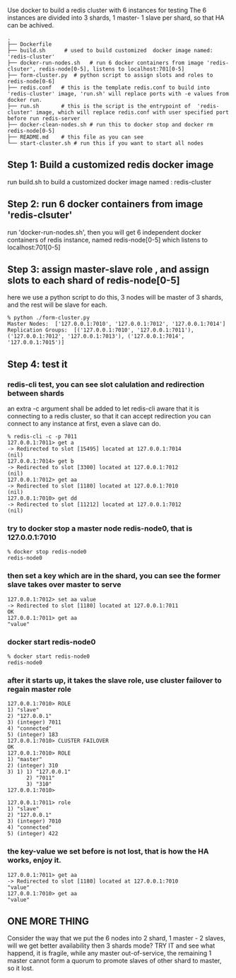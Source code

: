Use docker to build a redis cluster with 6 instances for testing
The 6 instances are divided into 3 shards, 1 master- 1 slave per shard,
so that HA can be achived.
```
.
├── Dockerfile
├── build.sh      # used to build customized  docker image named: 'redis-cluster'
├── docker-run-nodes.sh   # run 6 docker containers from image 'redis-clsuter', redis-node[0-5], listens to localhost:701[0-5]
├── form-cluster.py  # python script to assign slots and roles to redis-node[0-6]
├── redis.conf   # this is the template redis.conf to build into 'redis-cluster' image, 'run.sh' will replace ports with -e values from docker run.
├── run.sh       # this is the script is the entrypoint of  'redis-cluster' image, which will replace redis.conf with user specified port before run redis-server
├── docker-clean-nodes.sh # run this to docker stop and docker rm redis-node[0-5]
├── README.md    # this file as you can see
└── start-cluster.sh # run this if you want to start all nodes
```

## Step 1: Build a customized redis docker image

run build.sh to build a customized docker image named : redis-cluster

## Step 2: run 6 docker containers from image 'redis-clsuter'

run 'docker-run-nodes.sh', then you will get 6 independent docker containers of redis instance, 
named redis-node[0-5] which listens to localhost:701[0-5]

## Step 3: assign master-slave role , and assign slots to each shard of redis-node[0-5]

here we use a python script to do this, 3 nodes will be master of 3 shards, and the rest will be slave for each.
```
% python ./form-cluster.py 
Master Nodes:  ['127.0.0.1:7010', '127.0.0.1:7012', '127.0.0.1:7014']
Replication Groups:  [('127.0.0.1:7010', '127.0.0.1:7011'), ('127.0.0.1:7012', '127.0.0.1:7013'), ('127.0.0.1:7014', '127.0.0.1:7015')]
```
## Step 4: test it 

### redis-cli test, you can see slot calulation and redirection between shards
an extra -c argument shall be added to let redis-cli aware that it is connecting to a redis cluster, so that it can accept redirection
you can connect to any instance at first, even a slave can do.
```
% redis-cli -c -p 7011
127.0.0.1:7011> get a
-> Redirected to slot [15495] located at 127.0.0.1:7014
(nil)
127.0.0.1:7014> get b
-> Redirected to slot [3300] located at 127.0.0.1:7012
(nil)
127.0.0.1:7012> get aa
-> Redirected to slot [1180] located at 127.0.0.1:7010
(nil)
127.0.0.1:7010> get dd
-> Redirected to slot [11212] located at 127.0.0.1:7012
(nil)
```
### try to docker stop a master node redis-node0, that is 127.0.0.1:7010
```
% docker stop redis-node0
redis-node0
```
### then set a key which are in the shard, you can see the former slave takes over master to serve
```
127.0.0.1:7012> set aa value
-> Redirected to slot [1180] located at 127.0.0.1:7011
OK
127.0.0.1:7011> get aa
"value"
```
### docker start redis-node0
```
% docker start redis-node0
redis-node0
```
### after it starts up, it takes the slave role, use cluster failover to regain master role
```
127.0.0.1:7010> ROLE
1) "slave"
2) "127.0.0.1"
3) (integer) 7011
4) "connected"
5) (integer) 183
127.0.0.1:7010> CLUSTER FAILOVER
OK
127.0.0.1:7010> ROLE
1) "master"
2) (integer) 310
3) 1) 1) "127.0.0.1"
      2) "7011"
      3) "310"
127.0.0.1:7010> 

127.0.0.1:7011> role
1) "slave"
2) "127.0.0.1"
3) (integer) 7010
4) "connected"
5) (integer) 422
```
### the key-value we set before is not lost, that is how the HA works, enjoy it.
```
127.0.0.1:7011> get aa
-> Redirected to slot [1180] located at 127.0.0.1:7010
"value"
127.0.0.1:7010> get aa
"value"
```

## ONE MORE THING
Consider the way that we put the 6 nodes into 2 shard, 1 master - 2 slaves, will we get better availability then 3 shards mode?
TRY IT and see what happend, it is fragile, while any master out-of-service, the remaining 1 master cannot form a quorum to promote slaves of other shard to master, so it lost.

